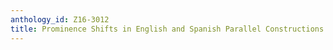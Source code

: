 ```yaml
---
anthology_id: Z16-3012
title: Prominence Shifts in English and Spanish Parallel Constructions
---
```

